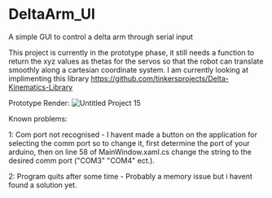 # DeltaArm_UI
A simple GUI to control a delta arm through serial input

This project is currently in the prototype phase, it still needs a function to return the xyz values as thetas for the servos 
so that the robot can translate smoothly along a cartesian coordinate system. I am currently looking at implimenting this library
https://github.com/tinkersprojects/Delta-Kinematics-Library

Prototype Render:
![Untitled Project 15](https://user-images.githubusercontent.com/78044374/160977757-f82b6d6d-ac65-4387-82fb-7df79fcd4c2d.png)

Known problems:

1: Com port not recognised - I havent made a button on the application for selecting the comm port so to change it, first determine the port of your arduino,
then on line 58 of MainWindow.xaml.cs change the string to the desired comm port ("COM3" "COM4" ect.).

2: Program quits after some time - Probably a memory issue but i havent found a solution yet.
